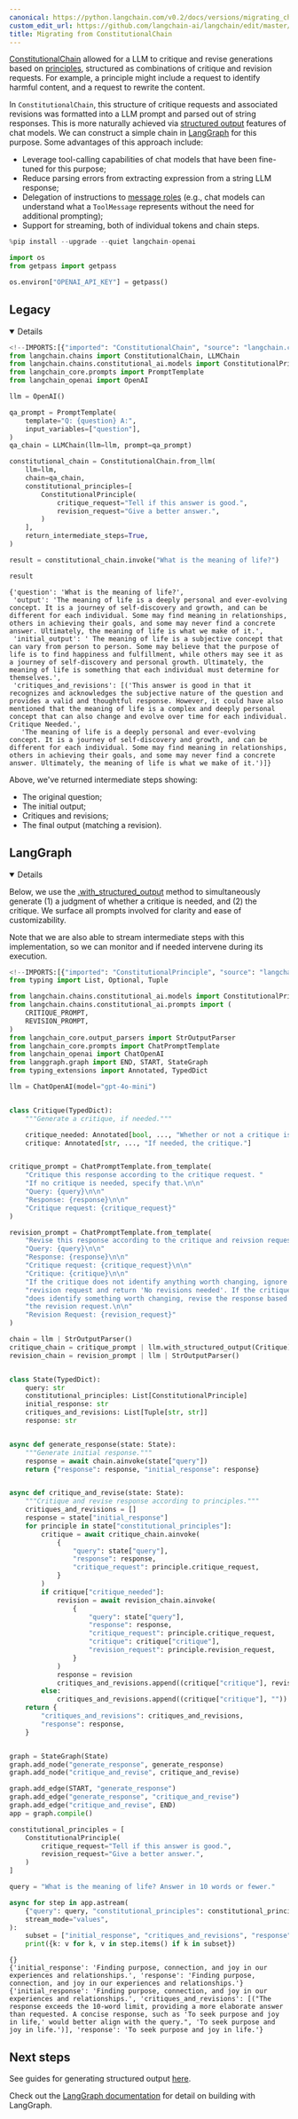 ```yaml
---
canonical: https://python.langchain.com/v0.2/docs/versions/migrating_chains/constitutional_chain/
custom_edit_url: https://github.com/langchain-ai/langchain/edit/master/docs/docs/versions/migrating_chains/constitutional_chain.ipynb
title: Migrating from ConstitutionalChain
---
```


[ConstitutionalChain](https://api.python.langchain.com/en/latest/chains/langchain.chains.constitutional_ai.base.ConstitutionalChain.html) allowed for a LLM to critique and revise generations based on [principles](https://api.python.langchain.com/en/latest/chains/langchain.chains.constitutional_ai.models.ConstitutionalPrinciple.html), structured as combinations of critique and revision requests. For example, a principle might include a request to identify harmful content, and a request to rewrite the content.

In `ConstitutionalChain`, this structure of critique requests and associated revisions was formatted into a LLM prompt and parsed out of string responses. This is more naturally achieved via [structured output](/docs/how_to/structured_output/) features of chat models. We can construct a simple chain in [LangGraph](https://langchain-ai.github.io/langgraph/) for this purpose. Some advantages of this approach include:

- Leverage tool-calling capabilities of chat models that have been fine-tuned for this purpose;
- Reduce parsing errors from extracting expression from a string LLM response;
- Delegation of instructions to [message roles](/docs/concepts/#messages) (e.g., chat models can understand what a `ToolMessage` represents without the need for additional prompting);
- Support for streaming, both of individual tokens and chain steps.


```python
%pip install --upgrade --quiet langchain-openai
```


```python
import os
from getpass import getpass

os.environ["OPENAI_API_KEY"] = getpass()
```

## Legacy

<details open>


```python
<!--IMPORTS:[{"imported": "ConstitutionalChain", "source": "langchain.chains", "docs": "https://api.python.langchain.com/en/latest/chains/langchain.chains.constitutional_ai.base.ConstitutionalChain.html", "title": "# Legacy"}, {"imported": "LLMChain", "source": "langchain.chains", "docs": "https://api.python.langchain.com/en/latest/chains/langchain.chains.llm.LLMChain.html", "title": "# Legacy"}, {"imported": "ConstitutionalPrinciple", "source": "langchain.chains.constitutional_ai.models", "docs": "https://api.python.langchain.com/en/latest/chains/langchain.chains.constitutional_ai.models.ConstitutionalPrinciple.html", "title": "# Legacy"}, {"imported": "PromptTemplate", "source": "langchain_core.prompts", "docs": "https://api.python.langchain.com/en/latest/prompts/langchain_core.prompts.prompt.PromptTemplate.html", "title": "# Legacy"}, {"imported": "OpenAI", "source": "langchain_openai", "docs": "https://api.python.langchain.com/en/latest/llms/langchain_openai.llms.base.OpenAI.html", "title": "# Legacy"}]-->
from langchain.chains import ConstitutionalChain, LLMChain
from langchain.chains.constitutional_ai.models import ConstitutionalPrinciple
from langchain_core.prompts import PromptTemplate
from langchain_openai import OpenAI

llm = OpenAI()

qa_prompt = PromptTemplate(
    template="Q: {question} A:",
    input_variables=["question"],
)
qa_chain = LLMChain(llm=llm, prompt=qa_prompt)

constitutional_chain = ConstitutionalChain.from_llm(
    llm=llm,
    chain=qa_chain,
    constitutional_principles=[
        ConstitutionalPrinciple(
            critique_request="Tell if this answer is good.",
            revision_request="Give a better answer.",
        )
    ],
    return_intermediate_steps=True,
)

result = constitutional_chain.invoke("What is the meaning of life?")
```


```python
result
```



```output
{'question': 'What is the meaning of life?',
 'output': 'The meaning of life is a deeply personal and ever-evolving concept. It is a journey of self-discovery and growth, and can be different for each individual. Some may find meaning in relationships, others in achieving their goals, and some may never find a concrete answer. Ultimately, the meaning of life is what we make of it.',
 'initial_output': ' The meaning of life is a subjective concept that can vary from person to person. Some may believe that the purpose of life is to find happiness and fulfillment, while others may see it as a journey of self-discovery and personal growth. Ultimately, the meaning of life is something that each individual must determine for themselves.',
 'critiques_and_revisions': [('This answer is good in that it recognizes and acknowledges the subjective nature of the question and provides a valid and thoughtful response. However, it could have also mentioned that the meaning of life is a complex and deeply personal concept that can also change and evolve over time for each individual. Critique Needed.',
   'The meaning of life is a deeply personal and ever-evolving concept. It is a journey of self-discovery and growth, and can be different for each individual. Some may find meaning in relationships, others in achieving their goals, and some may never find a concrete answer. Ultimately, the meaning of life is what we make of it.')]}
```


Above, we've returned intermediate steps showing:

- The original question;
- The initial output;
- Critiques and revisions;
- The final output (matching a revision).

</details>

## LangGraph

<details open>

Below, we use the [.with_structured_output](/docs/how_to/structured_output/) method to simultaneously generate (1) a judgment of whether a critique is needed, and (2) the critique. We surface all prompts involved for clarity and ease of customizability.

Note that we are also able to stream intermediate steps with this implementation, so we can monitor and if needed intervene during its execution.


```python
<!--IMPORTS:[{"imported": "ConstitutionalPrinciple", "source": "langchain.chains.constitutional_ai.models", "docs": "https://api.python.langchain.com/en/latest/chains/langchain.chains.constitutional_ai.models.ConstitutionalPrinciple.html", "title": "# Legacy"}, {"imported": "CRITIQUE_PROMPT", "source": "langchain.chains.constitutional_ai.prompts", "docs": "https://api.python.langchain.com/en/latest/prompts/langchain_core.prompts.few_shot.CRITIQUE_PROMPT.html", "title": "# Legacy"}, {"imported": "REVISION_PROMPT", "source": "langchain.chains.constitutional_ai.prompts", "docs": "https://api.python.langchain.com/en/latest/prompts/langchain_core.prompts.few_shot.REVISION_PROMPT.html", "title": "# Legacy"}, {"imported": "StrOutputParser", "source": "langchain_core.output_parsers", "docs": "https://api.python.langchain.com/en/latest/output_parsers/langchain_core.output_parsers.string.StrOutputParser.html", "title": "# Legacy"}, {"imported": "ChatPromptTemplate", "source": "langchain_core.prompts", "docs": "https://api.python.langchain.com/en/latest/prompts/langchain_core.prompts.chat.ChatPromptTemplate.html", "title": "# Legacy"}, {"imported": "ChatOpenAI", "source": "langchain_openai", "docs": "https://api.python.langchain.com/en/latest/chat_models/langchain_openai.chat_models.base.ChatOpenAI.html", "title": "# Legacy"}]-->
from typing import List, Optional, Tuple

from langchain.chains.constitutional_ai.models import ConstitutionalPrinciple
from langchain.chains.constitutional_ai.prompts import (
    CRITIQUE_PROMPT,
    REVISION_PROMPT,
)
from langchain_core.output_parsers import StrOutputParser
from langchain_core.prompts import ChatPromptTemplate
from langchain_openai import ChatOpenAI
from langgraph.graph import END, START, StateGraph
from typing_extensions import Annotated, TypedDict

llm = ChatOpenAI(model="gpt-4o-mini")


class Critique(TypedDict):
    """Generate a critique, if needed."""

    critique_needed: Annotated[bool, ..., "Whether or not a critique is needed."]
    critique: Annotated[str, ..., "If needed, the critique."]


critique_prompt = ChatPromptTemplate.from_template(
    "Critique this response according to the critique request. "
    "If no critique is needed, specify that.\n\n"
    "Query: {query}\n\n"
    "Response: {response}\n\n"
    "Critique request: {critique_request}"
)

revision_prompt = ChatPromptTemplate.from_template(
    "Revise this response according to the critique and reivsion request.\n\n"
    "Query: {query}\n\n"
    "Response: {response}\n\n"
    "Critique request: {critique_request}\n\n"
    "Critique: {critique}\n\n"
    "If the critique does not identify anything worth changing, ignore the "
    "revision request and return 'No revisions needed'. If the critique "
    "does identify something worth changing, revise the response based on "
    "the revision request.\n\n"
    "Revision Request: {revision_request}"
)

chain = llm | StrOutputParser()
critique_chain = critique_prompt | llm.with_structured_output(Critique)
revision_chain = revision_prompt | llm | StrOutputParser()


class State(TypedDict):
    query: str
    constitutional_principles: List[ConstitutionalPrinciple]
    initial_response: str
    critiques_and_revisions: List[Tuple[str, str]]
    response: str


async def generate_response(state: State):
    """Generate initial response."""
    response = await chain.ainvoke(state["query"])
    return {"response": response, "initial_response": response}


async def critique_and_revise(state: State):
    """Critique and revise response according to principles."""
    critiques_and_revisions = []
    response = state["initial_response"]
    for principle in state["constitutional_principles"]:
        critique = await critique_chain.ainvoke(
            {
                "query": state["query"],
                "response": response,
                "critique_request": principle.critique_request,
            }
        )
        if critique["critique_needed"]:
            revision = await revision_chain.ainvoke(
                {
                    "query": state["query"],
                    "response": response,
                    "critique_request": principle.critique_request,
                    "critique": critique["critique"],
                    "revision_request": principle.revision_request,
                }
            )
            response = revision
            critiques_and_revisions.append((critique["critique"], revision))
        else:
            critiques_and_revisions.append((critique["critique"], ""))
    return {
        "critiques_and_revisions": critiques_and_revisions,
        "response": response,
    }


graph = StateGraph(State)
graph.add_node("generate_response", generate_response)
graph.add_node("critique_and_revise", critique_and_revise)

graph.add_edge(START, "generate_response")
graph.add_edge("generate_response", "critique_and_revise")
graph.add_edge("critique_and_revise", END)
app = graph.compile()
```


```python
constitutional_principles = [
    ConstitutionalPrinciple(
        critique_request="Tell if this answer is good.",
        revision_request="Give a better answer.",
    )
]

query = "What is the meaning of life? Answer in 10 words or fewer."

async for step in app.astream(
    {"query": query, "constitutional_principles": constitutional_principles},
    stream_mode="values",
):
    subset = ["initial_response", "critiques_and_revisions", "response"]
    print({k: v for k, v in step.items() if k in subset})
```
```output
{}
{'initial_response': 'Finding purpose, connection, and joy in our experiences and relationships.', 'response': 'Finding purpose, connection, and joy in our experiences and relationships.'}
{'initial_response': 'Finding purpose, connection, and joy in our experiences and relationships.', 'critiques_and_revisions': [("The response exceeds the 10-word limit, providing a more elaborate answer than requested. A concise response, such as 'To seek purpose and joy in life,' would better align with the query.", 'To seek purpose and joy in life.')], 'response': 'To seek purpose and joy in life.'}
```
</details>

## Next steps

See guides for generating structured output [here](/docs/how_to/structured_output/).

Check out the [LangGraph documentation](https://langchain-ai.github.io/langgraph/) for detail on building with LangGraph.